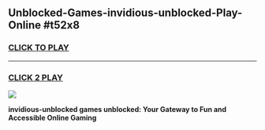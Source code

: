 
## Unblocked-Games-invidious-unblocked-Play-Online #t52x8
<h3>
<a href="https://news.freeplayer.one?title=invidious-unblocked&ref=3">CLICK TO PLAY</a></h3>
<hr>

<h3>
<a href="https://news.freeplayer.one?title=invidious-unblocked&ref=3">CLICK 2 PLAY</a>
  
</h3>

<a href="https://news.freeplayer.one?title=invidious-unblocked&ref=3"><img src="https://clearcache.store/games.png"></a>


**invidious-unblocked games unblocked: Your Gateway to Fun and Accessible Online Gaming**
